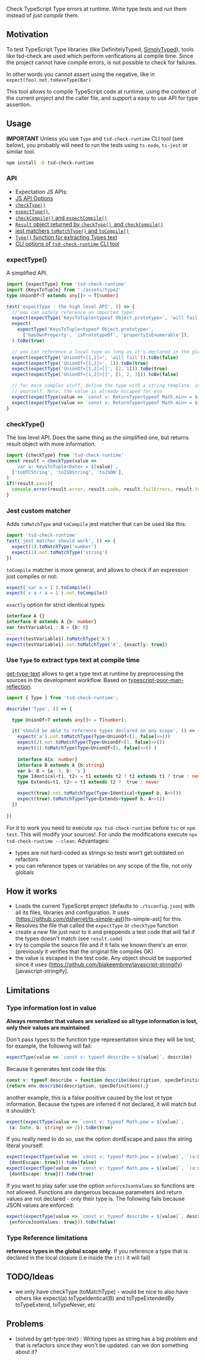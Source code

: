 Check TypeScript Type errors at runtime. Write type tests and *run* them instead of just *compile* them.

## Motivation

To test TypeScript Type libraries (like DefinitelyTyped, [SimplyTyped](https://github.com/andnp/SimplyTyped)), tools like tsd-check are used which perform verifications at compile time. Since the project cannot have compile errors, is not possible to check for failures.

In other words you cannot assert using the negative, like in `expect(foo).not.toHaveType(Bar)`

This tool allows to compile TypeScript code at runtime, using the context of the current project and the caller file, and support a easy to use API for type assertion.

## Usage

**IMPORTANT** Unless you use `Type` and `tsd-check-runtime` CLI tool (see below), you probably will need to run the tests using `ts-node`, `ts-jest` or similar tool.

```sh
npm install -D tsd-check-runtime
```

### API

 * Expectation JS APIs: 
  * [JS API Options](api/interfaces/_types_.options.md)
  * [`checkType()`](api/modules/_checktype_.md)
  * [`expectType()`](api/modules/_expecttype_.md), 
  * [`checkCompile()` and `expectCompile()`](api/modules/_compile_.md)
  * [`Result` object returned by `checkType() `and `checkCompile()`](api/interfaces/_types_.result.md)
 * [jest matchers `toMatchType()` and `toCompile()`](api/interfaces/_jestmatcher_.__global.jest.matchers.md)
 * [`Type()` function for extracting Types text](api/modules/_customextractor_.md#type)
 * [CLI options of `tsd-check-runtime` CLI tool](api/interfaces/_customextractormain_.tsdcheckruntimeclioptions.md)

### expectType()

A simplified API.

```ts
import {expectType} from 'tsd-check-runtime'
import {KeysToTuple} from './assets/type2'
type UnionOf<T extends any[]> = T[number]

test('expectType - the high level API', () => {
  // you can safely reference an imported type:
  expect(expectType('KeysToTuple<typeof Object.prototype>', 'will fail')).toBe(false)
  expect(
    expectType('KeysToTuple<typeof Object.prototype>', 
      ['hasOwnProperty', 'isPrototypeOf', 'propertyIsEnumerable']),
  ).toBe(true)

  // you can reference a local type as long as it's declared in the global scope of the file, like UnionOf:
  expect(expectType('UnionOf<[1,2]>', 'will fail')).toBe(false)
  expect(expectType('UnionOf<[1,2]>', 1)).toBe(true)
  expect(expectType('UnionOf<[1,2]>[]', [2, 1])).toBe(true)
  expect(expectType('UnionOf<[1,2]>[]', [1, 2, 3])).toBe(false)

  // for more complex stuff, define the type with a string template. in this case you will need to supply the test code
  // yourself. Note: the value is already escaped for you
  expect(expectType(value => `const v: ReturnType<typeof Math.min> = ${value}`, 'invalid')).toBe(false)
  expect(expectType(value => `const v: ReturnType<typeof Math.min> = ${value}`, Math.PI)).toBe(true)
}

```

### checkType()

The low level API. Does the same thing as the simplified one, but returns result object with more information.

```ts
import {checkType} from 'tsd-check-runtime'
const result = checkType(value => `
    var a: KeysToTuple<Date> = ${value}`,
  ['toUTCString', 'toISOString', 'toJSON'],
)
if(!result.pass){
  console.error(result.error, result.code, result.failErrors, result.testCode);
}
```

### Jest custom matcher

Adds `toMatchType` and `toCompile` jest matcher that can be used like this:

```ts
import 'tsd-check-runtime'
test('jest matcher should work', () => {
  expect(1).toMatchType('number')
  expect(1).not.toMatchType('string')
})
```

`toCompile` matcher is more general, and allows to check if an expression just compiles or not:

```ts
expect(`var a = 1`).toCompile()
expect(`v a r a = 1`).not.toCompile()
```

`exactly` option for strict identical types:

```ts
interface A {}
interface B extends A {b: number}
var testVariable1 : B = {b: 8}
...
expect(testVariable1).toMatchType('A')
expect(testVariable1).not.toMatchType('A', {exactly: true})
``` 

### Use `Type` to extract type text at compile time

[get-type-text](get-type-text) allows to get a type text at runtime by preprocessing the sources in the development workflow. Based on [typescript-poor-man-reflection](https://github.com/cancerberoSgx/typescript-poor-man-reflection). 


```ts
import { Type } from 'tsd-check-runtime';

describe('Type', () => {

  type UnionOf<T extends any[]> = T[number];

  it('should be able to reference types declared on any scope', () => {
    expect('a').not.toMatchType(Type<UnionOf<[1, false]>>())
    expect(2).not.toMatchType(Type<UnionOf<[1, false]>>())
    expect(1).toMatchType(Type<UnionOf<[1, false]>>() )
    
    interface A{a: number}
    interface B extends A {b:string}
    var b: B = {a: 1, b: 's'}
    type Identical<t1, t2> = t1 extends t2 ? t2 extends t1 ? true : never : never
    type Extends<t1, t2> = t1 extends t2 ?  true : never  

    expect(true).not.toMatchType(Type<Identical<typeof b, A>>())
    expect(true).toMatchType(Type<Extends<typeof b, A>>())
  }) 
  
}) 

```

For it to work you need to execute `npx tsd-check-runtime` before `tsc` or `npm test`. This will modify your sources!. For undo the modifications execute `npx tsd-check-runtime --clean`. Advantages:

 * types are not hard-coded as strings so tests won't get outdated on refactors
 * you can reference types or variables on any scope of the file, not only globals



## How it works

 * Loads the current TypeScript project (defaults to `./tsconfig.json`) with all its files, libraries and configuration. It uses (https://github.com/dsherret/ts-simple-ast)[ts-simple-ast] for this.
 * Resolves the file that called the `expectType` or `checkType` function
 * create a new file just next to it and preppends a test code that will fail if the types doesn't match (see `result.code`)
 * try to compile the source file and if it fails we known there's an error. (previously it verifies that the original file compiles OK)
 * the value is escaped in the test code. Any object should be supported since it uses (https://github.com/blakeembrey/javascript-stringify)[javascript-stringify].


## Limitations


### Type information lost in value

  **Always remember that values are serialized so all type information is lost, only their values are maintained**

  Don't pass types to the function type representation since they will be lost, for example, the following will fail:

 ```ts
expectType(value => `const v: typeof describe = ${value}`, describe)
  ```

Because it generates test code like this:

  ```ts
const v: typeof describe = function describe(description, specDefinitions) 
  {return env.describe(description, specDefinitions);} 
  ```

 another example, this is a false positive caused by the lost ot type information. Because the types are inferred if
 not declared, it will match but it shouldn't:
 ```ts
expect(expectType(value => `const v: typeof Math.pow = ${value}`, 
  (a: Date, b: string) => 2)).toBe(true)
  ```


If you really need to do so, use the option dontEscape and pass the string literal yourself:

 ```ts
expect(expectType(value => `const v: typeof Math.pow = ${value}`, `(a:Date, b:string)=>1`, 
  {dontEscape: true})).toBe(false)
expect(expectType(value => `const v: typeof Math.pow = ${value}`, `(a:number, b:number)=>1`, 
  {dontEscape: true})).toBe(true)
  ```

If you want to play safer use the option `enforceJsonValues` so functions are not allowed. Functions are dangerous
 because parameters and return values are not declared - only their type is. The following fails because JSON values
 are enforced:

 ```ts
expect(expectType(value => `const v: typeof describe = ${value}`, describe, 
  {enforceJsonValues: true})).toBe(false)
  ```


### Type Reference limitations

 **reference types in the global scope only**. If you reference a type that is declared in the local closure (i.e inside the `it()` it will fail)


## TODO/Ideas

 * we only have checkType (toMatchType) - would be nice to also have others like expect(a).toTypeIdentical(B) and toTypeExtendedBy toTypeExtend, toTypeNever, etc



## Problems

 * (solved   by get-type-text) : Writing types as string has a big problem and that is refactors since they won't be updated. can we don something about it? 